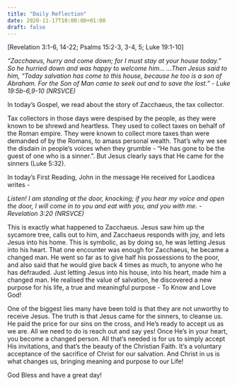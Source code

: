 ```yaml
---
title: "Daily Reflection"
date: 2020-11-17T10:00:00+01:00
draft: false
---
```


[Revelation 3:1-6, 14-22; Psalms 15:2-3, 3-4, 5; Luke 19:1-10]

_“Zacchaeus, hurry and come down; for I must stay at your house today.” So he hurried down and was happy to welcome him…_
_…Then Jesus said to him, “Today salvation has come to this house, because he too is a son of Abraham. For the Son of Man came to seek out and to save the lost.” - Luke 19:5b-6,9-10 (NRSVCE)_

In today’s Gospel, we read about the story of Zacchaeus, the tax collector.

Tax collectors in those days were despised by the people, as they were known to be shrewd and heartless. They used to collect taxes on behalf of the Roman empire. They were known to collect more taxes than were demanded of by the Romans, to amass personal wealth. That’s why we see the disdain in people’s voices when they grumble - “He has gone to be the guest of one who is a sinner.”. But Jesus clearly says that He came for the sinners (Luke 5:32).

In today’s First Reading, John in the message He received for Laodicea writes -

_Listen! I am standing at the door, knocking; if you hear my voice and open the door, I will come in to you and eat with you, and you with me. - Revelation 3:20 (NRSVCE)_

This is exactly what happened to Zacchaeus. Jesus saw him up the sycamore tree, calls out to him, and Zacchaeus responds with joy, and lets Jesus into his home. This is symbolic, as by doing so, he was letting Jesus into his heart. That one encounter was enough for Zacchaeus, he became a changed man. He went so far as to give half his possessions to the poor, and also said that he would give back 4 times as much, to anyone who he has defrauded. Just letting Jesus into his house, into his heart, made him a changed man. He realised the value of salvation, he discovered a new purpose for his life, a true and meaningful purpose - To Know and Love God!

One of the biggest lies many have been told is that they are not unworthy to receive Jesus. The truth is that Jesus came for the sinners, to cleanse us. He paid the price for our sins on the cross, and He’s ready to accept us as we are. All we need to do is reach out and say yes! Once He’s in your heart, you become a changed person. All that’s needed is for us to simply accept His invitations, and that’s the beauty of the Christian Faith. It’s a voluntary acceptance of the sacrifice of Christ for our salvation. And Christ in us is what changes us, bringing meaning and purpose to our Life!

God Bless and have a great day!